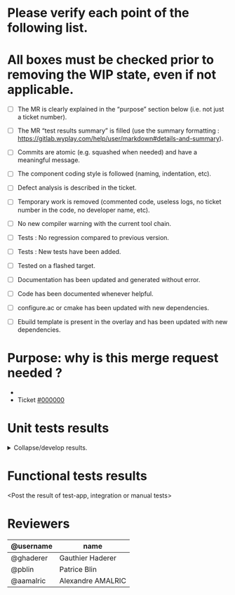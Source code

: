 # Please verify each point of the following list.
# All boxes must be checked prior to removing the WIP state, even if not applicable.

- [ ] The MR is clearly explained in the “purpose” section below (i.e. not just a ticket number).
- [ ] The MR “test results summary” is filled (use the summary formatting : https://gitlab.wyplay.com/help/user/markdown#details-and-summary).
- [ ] Commits are atomic (e.g. squashed when needed) and have a meaningful message.
- [ ] The component coding style is followed (naming, indentation, etc).
- [ ] Defect analysis is described in the ticket.
- [ ] Temporary work is removed (commented code, useless logs, no ticket number in the code, no developer name, etc).
- [ ] No new compiler warning with the current tool chain.
- [ ] Tests : No regression compared to previous version.
- [ ] Tests : New tests have been added.
- [ ] Tested on a flashed target.
- [ ] Documentation has been updated and generated without error.
- [ ] Code has been documented whenever helpful.
- [ ] configure.ac or cmake has been updated with new dependencies.
- [ ] Ebuild template is present in the overlay and has been updated with new dependencies.


# Purpose: why is this merge request needed ?

- <Add a comment here about your modification and update the link with your redmine ID>
- Ticket [#000000](https://projects.wyplay.com/issues/000000)

# Unit tests results

<details>
<summary>Collapse/develop results.</summary>
<pre><code>

********** PASTE RESULTS HERE ********** 

</code></pre>
</details>


# Functional tests results

<Post the result of test-app, integration or manual tests>

# Reviewers

| @username |       name        
|----------|-------------------
| @ghaderer | Gauthier Haderer  
| @pblin    | Patrice Blin      
| @aamalric | Alexandre AMALRIC 

